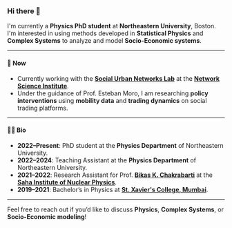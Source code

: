 ### Hi there 👋

I'm currently a **Physics PhD student** at **Northeastern University**, Boston. I'm interested in using methods developed in **Statistical Physics** and **Complex Systems** to analyze and model **Socio-Economic systems**.

---

#### 🔭 Now

- Currently working with the [**Social Urban Networks Lab**](https://www.socialurban.net/) at the [**Network Science Institute**](https://www.networkscienceinstitute.org/).
- Under the guidance of Prof. Esteban Moro, I am researching **policy interventions** using **mobility data** and **trading dynamics** on social trading platforms.

---

#### 🧑‍🏫 Bio

- **2022–Present**: PhD student at the **Physics Department** of Northeastern University.
- **2022–2024**: Teaching Assistant at the **Physics Department** of Northeastern University.
- **2021–2022**: Research Assistant for Prof. [**Bikas K. Chakrabarti**](https://www.saha.ac.in/cmp/bikask.chakrabarti/bikas.html) at the [**Saha Institute of Nuclear Physics**](https://www.saha.ac.in).
- **2019–2021**: Bachelor’s in Physics at [**St. Xavier's College, Mumbai**](https://xaviers.ac/).

---

Feel free to reach out if you’d like to discuss **Physics**, **Complex Systems**, or **Socio-Economic modeling**!
